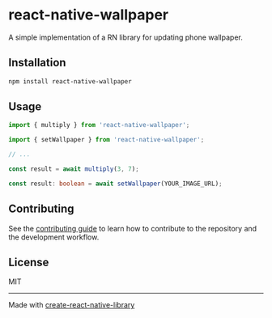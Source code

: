 # react-native-wallpaper

A simple implementation of a RN library for updating phone wallpaper.

## Installation

```sh
npm install react-native-wallpaper
```

## Usage

```ts
import { multiply } from 'react-native-wallpaper';

import { setWallpaper } from 'react-native-wallpaper';

// ...

const result = await multiply(3, 7);

const result: boolean = await setWallpaper(YOUR_IMAGE_URL);

```

## Contributing

See the [contributing guide](CONTRIBUTING.md) to learn how to contribute to the repository and the development workflow.

## License

MIT

---

Made with [create-react-native-library](https://github.com/callstack/react-native-builder-bob)

